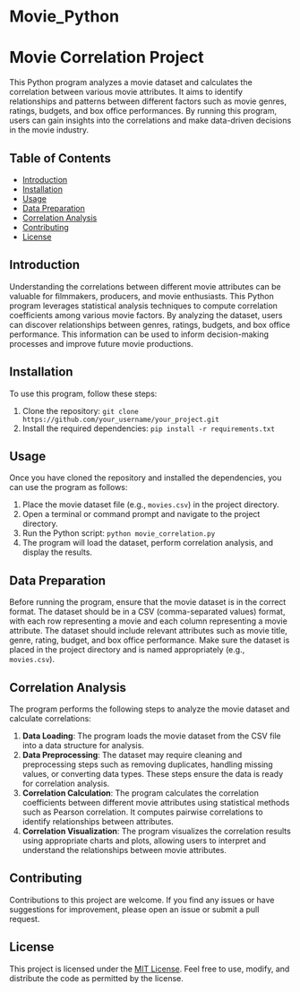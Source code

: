 # Movie_Python

# Movie Correlation Project

This Python program analyzes a movie dataset and calculates the correlation between various movie attributes. It aims to identify relationships and patterns between different factors such as movie genres, ratings, budgets, and box office performances. By running this program, users can gain insights into the correlations and make data-driven decisions in the movie industry.

## Table of Contents
- [Introduction](#introduction)
- [Installation](#installation)
- [Usage](#usage)
- [Data Preparation](#data-preparation)
- [Correlation Analysis](#correlation-analysis)
- [Contributing](#contributing)
- [License](#license)

## Introduction
Understanding the correlations between different movie attributes can be valuable for filmmakers, producers, and movie enthusiasts. This Python program leverages statistical analysis techniques to compute correlation coefficients among various movie factors. By analyzing the dataset, users can discover relationships between genres, ratings, budgets, and box office performance. This information can be used to inform decision-making processes and improve future movie productions.

## Installation
To use this program, follow these steps:
1. Clone the repository: `git clone https://github.com/your_username/your_project.git`
2. Install the required dependencies: `pip install -r requirements.txt`

## Usage
Once you have cloned the repository and installed the dependencies, you can use the program as follows:
1. Place the movie dataset file (e.g., `movies.csv`) in the project directory.
2. Open a terminal or command prompt and navigate to the project directory.
3. Run the Python script: `python movie_correlation.py`
4. The program will load the dataset, perform correlation analysis, and display the results.

## Data Preparation
Before running the program, ensure that the movie dataset is in the correct format. The dataset should be in a CSV (comma-separated values) format, with each row representing a movie and each column representing a movie attribute. The dataset should include relevant attributes such as movie title, genre, rating, budget, and box office performance. Make sure the dataset is placed in the project directory and is named appropriately (e.g., `movies.csv`).

## Correlation Analysis
The program performs the following steps to analyze the movie dataset and calculate correlations:
1. **Data Loading**: The program loads the movie dataset from the CSV file into a data structure for analysis.
2. **Data Preprocessing**: The dataset may require cleaning and preprocessing steps such as removing duplicates, handling missing values, or converting data types. These steps ensure the data is ready for correlation analysis.
3. **Correlation Calculation**: The program calculates the correlation coefficients between different movie attributes using statistical methods such as Pearson correlation. It computes pairwise correlations to identify relationships between attributes.
4. **Correlation Visualization**: The program visualizes the correlation results using appropriate charts and plots, allowing users to interpret and understand the relationships between movie attributes.

## Contributing
Contributions to this project are welcome. If you find any issues or have suggestions for improvement, please open an issue or submit a pull request.

## License
This project is licensed under the [MIT License](LICENSE). Feel free to use, modify, and distribute the code as permitted by the license.
